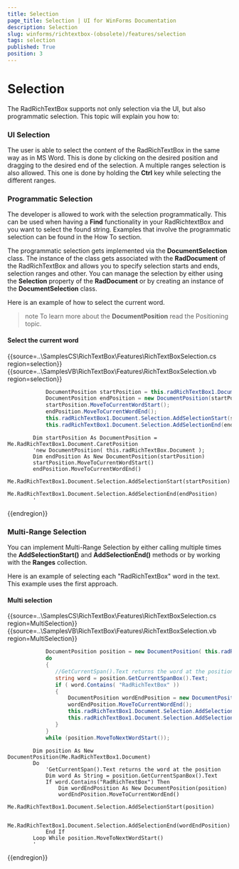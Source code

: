 ```yaml
---
title: Selection
page_title: Selection | UI for WinForms Documentation
description: Selection
slug: winforms/richtextbox-(obsolete)/features/selection
tags: selection
published: True
position: 3
---
```


# Selection

The RadRichTextBox supports not only selection via the UI, but also programmatic selection. This topic will explain you how to:

### UI Selection

The user is able to select the content of the RadRichTextBox in the same way as in MS Word. This is done by clicking on the desired position and dragging to the desired end of the selection. A multiple ranges selection is also allowed. This one is done by holding the __Ctrl__ key while selecting the different ranges.

### Programmatic Selection

The developer is allowed to work with the selection programmatically. This can be used when having a __Find__ functionality in your RadRichtextBox and you want to select the found string. Examples that involve the programmatic selection can be found in the How To section.

The programmatic selection gets implemented via the __DocumentSelection__ class. The instance of the class gets associated with the __RadDocument__ of the RadRichTextBox and allows you to specify selection starts and ends, selection ranges and other. You can manage the selection by either using the __Selection__ property of the __RadDocument__ or by creating an instance of the __DocumentSelection__ class.

Here is an example of how to select the current word.

>note To learn more about the __DocumentPosition__ read the Positioning topic.
>

#### Select the current word

{{source=..\SamplesCS\RichTextBox\Features\RichTextBoxSelection.cs region=selection}} 
{{source=..\SamplesVB\RichTextBox\Features\RichTextBoxSelection.vb region=selection}} 

````C#
            DocumentPosition startPosition = this.radRichTextBox1.Document.CaretPosition; //new DocumentPosition( this.radRichTextBox.Document );
            DocumentPosition endPosition = new DocumentPosition(startPosition);
            startPosition.MoveToCurrentWordStart();
            endPosition.MoveToCurrentWordEnd();
            this.radRichTextBox1.Document.Selection.AddSelectionStart(startPosition);
            this.radRichTextBox1.Document.Selection.AddSelectionEnd(endPosition);
````
````VB.NET
        Dim startPosition As DocumentPosition = Me.RadRichTextBox1.Document.CaretPosition
        'new DocumentPosition( this.radRichTextBox.Document );
        Dim endPosition As New DocumentPosition(startPosition)
        startPosition.MoveToCurrentWordStart()
        endPosition.MoveToCurrentWordEnd()
        Me.RadRichTextBox1.Document.Selection.AddSelectionStart(startPosition)
        Me.RadRichTextBox1.Document.Selection.AddSelectionEnd(endPosition)
        '
````

{{endregion}}

### Multi-Range Selection

You can implement Multi-Range Selection by either calling multiple times the __AddSelectionStart()__ and __AddSelectionEnd()__ methods or by working with the __Ranges__ collection.

Here is an example of selecting each "RadRichTextBox" word in the text. This example uses the first approach.

#### Multi selection

{{source=..\SamplesCS\RichTextBox\Features\RichTextBoxSelection.cs region=MultiSelection}} 
{{source=..\SamplesVB\RichTextBox\Features\RichTextBoxSelection.vb region=MultiSelection}} 

````C#
            DocumentPosition position = new DocumentPosition( this.radRichTextBox1.Document );
            do
            {
               //GetCurrentSpan().Text returns the word at the position
               string word = position.GetCurrentSpanBox().Text;
               if ( word.Contains( "RadRichTextBox" ))
               {
                   DocumentPosition wordEndPosition = new DocumentPosition( position );
                   wordEndPosition.MoveToCurrentWordEnd();
                   this.radRichTextBox1.Document.Selection.AddSelectionStart( position );
                   this.radRichTextBox1.Document.Selection.AddSelectionEnd( wordEndPosition );
               }
            }
            while (position.MoveToNextWordStart());
````
````VB.NET
        Dim position As New DocumentPosition(Me.RadRichTextBox1.Document)
        Do
            'GetCurrentSpan().Text returns the word at the position
            Dim word As String = position.GetCurrentSpanBox().Text
            If word.Contains("RadRichTextBox") Then
                Dim wordEndPosition As New DocumentPosition(position)
                wordEndPosition.MoveToCurrentWordEnd()
                Me.RadRichTextBox1.Document.Selection.AddSelectionStart(position)

                Me.RadRichTextBox1.Document.Selection.AddSelectionEnd(wordEndPosition)
            End If
        Loop While position.MoveToNextWordStart()
        '
````

{{endregion}}